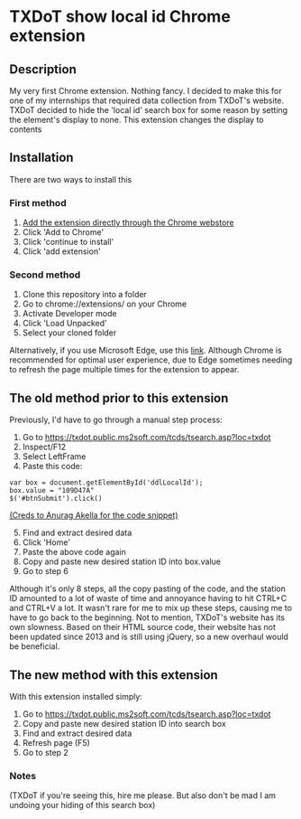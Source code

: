 # TXDoT show local id Chrome extension
## Description
My very first Chrome extension. Nothing fancy. I decided to make this for one of my internships that required data collection from TXDoT's website. TXDoT decided to hide the 'local id' search box for some reason by setting the element's display to none. This extension changes the display to contents

## Installation
There are two ways to install this
### First method
1. [Add the extension directly through the Chrome webstore](https://chrome.google.com/webstore/detail/txdot-show-local-id/kgkooacnbokkdblkeknakfdfooajlopg/related?hl=en&authuser=0)
2. Click 'Add to Chrome'
3. Click 'continue to install'
4. Click 'add extension'

### Second method
1. Clone this repository into a folder
2. Go to chrome://extensions/ on your Chrome
3. Activate Developer mode
4. Click 'Load Unpacked'
5. Select your cloned folder

Alternatively, if you use Microsoft Edge, use this [link](https://microsoftedge.microsoft.com/addons/detail/txdot-show-local-id/nacmfhjkglniiabpmddckkgmeeceahgg). Although Chrome is recommended for optimal user experience, due to Edge sometimes needing to refresh the page multiple times for the extension to appear.

## The old method prior to this extension
Previously, I'd have to go through a manual step process:
1. Go to https://txdot.public.ms2soft.com/tcds/tsearch.asp?loc=txdot
2. Inspect/F12
3. Select LeftFrame
4. Paste this code:
```
var box = document.getElementById('ddlLocalId');
box.value = "109D47A"
$('#btnSubmit').click()
```
[(Creds to Anurag Akella for the code snippet)](https://github.com/anuragakella)

5. Find and extract desired data
6. Click 'Home'
7. Paste the above code again
8. Copy and paste new desired station ID into box.value
9. Go to step 6

Although it's only 8 steps, all the copy pasting of the code, and the station ID amounted to a lot of waste of time and annoyance having to hit CTRL+C and CTRL+V a lot. It wasn't rare for me to mix up these steps, causing me to have to go back to the beginning. Not to mention, TXDoT's website has its own slowness. Based on their HTML source code, their website has not been updated since 2013 and is still using jQuery, so a new overhaul would be beneficial.

## The new method with this extension
With this extension installed simply:
1. Go to https://txdot.public.ms2soft.com/tcds/tsearch.asp?loc=txdot
2. Copy and paste new desired station ID into search box
3. Find and extract desired data
4. Refresh page (F5)
5. Go to step 2

### Notes
(TXDoT if you're seeing this, hire me please. But also don't be mad I am undoing your hiding of this search box)
